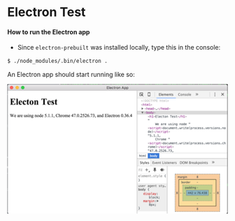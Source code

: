 # Electron Test

#### How to run the Electron app
- Since `electron-prebuilt` was installed locally, type this in the console:

```BASH
$ ./node_modules/.bin/electron .
```
An Electron app should start running like so:

![Screenshot of Electron App](img/electronScreenshot.png)
